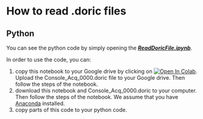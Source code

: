 # How to read .doric files

## Python

You can see the python code by simply opening the [___ReadDoricFile.ipynb___](https://github.com/doriclenses/readDoric/blob/main/ReadDoricFile.ipynb).

In order to use the code, you can:
1. copy this notebook to your Google drive by clicking on [![Open In Colab](https://colab.research.google.com/assets/colab-badge.svg)]([https://colab.research.google.com/drive/1JI43Y2PLC28qyj_m6qR6iTj9Rvr8PSFc#scrollTo=mSOGdYSj6jZp](https://colab.research.google.com/github/doriclenses/readDoric/blob/main/ReadDoricFile.ipynb)). Upload the Console_Acq_0000.doric file to your Google drive. Then follow the steps of the notebook.
2. download this notebook and Console_Acq_0000.doric to your computer. Then follow the steps of the notebook. We assume that you have [Anaconda](https://docs.anaconda.com/free/anaconda/install/windows/) installed.
3. copy parts of this code to your python code.
